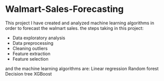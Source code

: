 # Walmart-Sales-Forecasting

This project I have created and analyzed machine learning algorithms in order to forecast the walmart sales. the steps taking in this project:


- Data exploratory analysis
- Data preprocessing
- Cleaning outliers
- Feature extraction
- Feature selection

and the machine learning algorithms are:
Linear regression
Random forest
Decision tree
XGBoost
